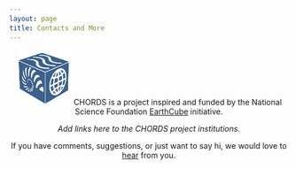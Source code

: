 ```yaml
---
layout: page
title: Contacts and More
---
```


<div align="center">
<img alt="title" src="images/logo_earthcube_cube-only_SMALL.png" style="width: 100px; height: 100px;">
CHORDS is a project inspired and funded by the National Science Foundation 
<a href="http://earthcube.org/">EarthCube</a> initiative.
</div>
<p/>
<div align="center">
<em>Add links here to the CHORDS project institutions.</em>
</div>
<p/>
<div  align="center">
If you have comments, suggestions, or just want to say hi, we would love to <a href="mailto:{{ site.author.email }}" title="Email CHORDS">hear</a> from you.
</div>


